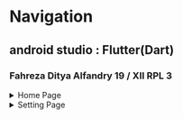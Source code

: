 # Navigation
## android studio : Flutter(Dart)
### Fahreza Ditya Alfandry 19 / XII RPL 3

<details>
    <summary>Home Page</summary>

![Home Page](https://github.com/fhrzdty31/Chat-Apps-2/blob/25f9ce925cb9f46312c7d52e6db77d8476a91841/screenshot/Screenshot%20(1).jpg)

</details>
<details>
    <summary>Setting Page</summary>

![Setting Page](https://github.com/fhrzdty31/Chat-Apps-2/blob/25f9ce925cb9f46312c7d52e6db77d8476a91841/screenshot/Screenshot%20(2).jpg)

</details>
